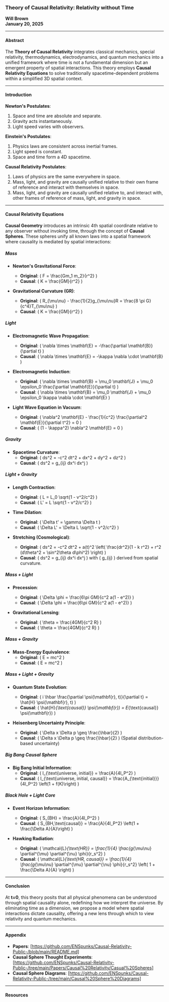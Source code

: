 ### **Theory of Causal Relativity: Relativity without Time**

**Will Brown**  
**January 20, 2025**

---

#### **Abstract**

The **Theory of Causal Relativity** integrates classical mechanics, special relativity, thermodynamics, electrodynamics, and quantum mechanics into a unified framework where time is not a fundamental dimension but an emergent property of spatial interactions. This theory employs **Causal Relativity Equations** to solve traditionally spacetime-dependent problems within a simplified 3D spatial context.

---

#### **Introduction**

**Newton's Postulates**:
1. Space and time are absolute and separate.
2. Gravity acts instantaneously.
3. Light speed varies with observers.

**Einstein's Postulates**:
1. Physics laws are consistent across inertial frames.
2. Light speed is constant.
3. Space and time form a 4D spacetime.

**Causal Relativity Postulates**:
1. Laws of physics are the same everywhere in space.
2. Mass, light, and gravity are causally unified relative to their own frame of reference and interact with themselves in space.
3. Mass, light, and gravity are causally unified relative to, and interact with, other frames of reference of mass, light, and gravity in space.

---

#### **Causal Relativity Equations**

**Causal Geometry** introduces an intrinsic 4th spatial coordinate relative to any observer without invoking time, through the concept of **Causal Spheres**. These spheres unify all known laws into a spatial framework where causality is mediated by spatial interactions:

##### **Mass**

- **Newton's Gravitational Force**: 
  - **Original**: \( F = \frac{Gm_1 m_2}{r^2} \)
  - **Causal**: \( K = \frac{GM}{r^2} \)

- **Gravitational Curvature (GR)**:
  - **Original**: \( R_{\mu\nu} - \frac{1}{2}g_{\mu\nu}R = \frac{8 \pi G}{c^4}T_{\mu\nu} \)
  - **Causal**: \( K = \frac{GM}{r^2} \)

##### **Light**

- **Electromagnetic Wave Propagation**:
  - **Original**: \( \nabla \times \mathbf{E} = -\frac{\partial \mathbf{B}}{\partial t} \)
  - **Causal**: \( \nabla \times \mathbf{E} = -\kappa \nabla \cdot \mathbf{B} \)

- **Electromagnetic Induction**:
  - **Original**: \( \nabla \times \mathbf{B} = \mu_0 \mathbf{J} + \mu_0 \epsilon_0 \frac{\partial \mathbf{E}}{\partial t} \)
  - **Causal**: \( \nabla \times \mathbf{B} = \mu_0 \mathbf{J} + \mu_0 \epsilon_0 \kappa \nabla \cdot \mathbf{E} \)

- **Light Wave Equation in Vacuum**:
  - **Original**: \( \nabla^2 \mathbf{E} - \frac{1}{c^2} \frac{\partial^2 \mathbf{E}}{\partial t^2} = 0 \)
  - **Causal**: \( (1 - \kappa^2) \nabla^2 \mathbf{E} = 0 \)

##### **Gravity**

- **Spacetime Curvature**:
  - **Original**: \( ds^2 = -c^2 dt^2 + dx^2 + dy^2 + dz^2 \)
  - **Causal**: \( ds^2 = g_{ij} dx^i dx^j \)

##### **Light + Gravity**

- **Length Contraction**:
  - **Original**: \( L = L_0 \sqrt{1 - v^2/c^2} \)
  - **Causal**: \( L' = L \sqrt{1 - v^2/c^2} \)

- **Time Dilation**:
  - **Original**: \( \Delta t' = \gamma \Delta t \)
  - **Causal**: \( \Delta L' = \Delta L \sqrt{1 - v^2/c^2} \)

- **Stretching (Cosmological)**:
  - **Original**: \( ds^2 = -c^2 dt^2 + a(t)^2 \left( \frac{dr^2}{1 - k r^2} + r^2 (d\theta^2 + \sin^2\theta d\phi^2) \right) \)
  - **Causal**: \( ds^2 = g_{ij} dx^i dx^j \) with \( g_{ij} \) derived from spatial curvature.

##### **Mass + Light**

- **Precession**:
  - **Original**: \( \Delta \phi = \frac{6\pi GM}{c^2 a(1 - e^2)} \)
  - **Causal**: \( \Delta \phi = \frac{6\pi GM}{c^2 a(1 - e^2)} \)

- **Gravitational Lensing**:
  - **Original**: \( \theta = \frac{4GM}{c^2 R} \)
  - **Causal**: \( \theta = \frac{4GM}{c^2 R} \)

##### **Mass + Gravity**

- **Mass-Energy Equivalence**:
  - **Original**: \( E = mc^2 \)
  - **Causal**: \( E = mc^2 \)

##### **Mass + Light + Gravity**

- **Quantum State Evolution**:
  - **Original**: \( i \hbar \frac{\partial \psi(\mathbf{r}, t)}{\partial t} = \hat{H} \psi(\mathbf{r}, t) \)
  - **Causal**: \( \hat{H}_{\text{causal}} \psi(\mathbf{r}) = E_{\text{causal}} \psi(\mathbf{r}) \)

- **Heisenberg Uncertainty Principle**:
  - **Original**: \( \Delta x \Delta p \geq \frac{\hbar}{2} \)
  - **Causal**: \( \Delta x \Delta p \geq \frac{\hbar}{2} \) (Spatial distribution-based uncertainty)

##### **Big Bang Causal Sphere**

- **Big Bang Initial Information**:
  - **Original**: \( I_{\text{universe, initial}} = \frac{A}{4l_P^2} \)
  - **Causal**: \( I_{\text{universe, initial, causal}} = \frac{A_{\text{initial}}}{4l_P^2} \left(1 + f(K)\right) \)

##### **Black Hole + Light Core**

- **Event Horizon Information**:
  - **Original**: \( S_{BH} = \frac{A}{4l_P^2} \)
  - **Causal**: \( S_{BH,\text{causal}} = \frac{A}{4l_P^2} \left(1 + \frac{\Delta A}{A}\right) \)

- **Hawking Radiation**:
  - **Original**: \( \mathcal{L}_{\text{HR}} = \frac{1}{4} \frac{g_{\mu\nu} \partial^{\mu} \partial^{\nu} \phi}{r_s^2} \)
  - **Causal**: \( \mathcal{L}_{\text{HR, causal}} = \frac{1}{4} \frac{g_{\mu\nu} \partial^{\mu} \partial^{\nu} \phi}{r_s^2} \left( 1 + \frac{\Delta A}{A} \right) \)

---

#### **Conclusion**

At **t=0**, this theory posits that all physical phenomena can be understood through spatial causality alone, redefining how we interpret the universe. By eliminating time as a dimension, we propose a model where spatial interactions dictate causality, offering a new lens through which to view relativity and quantum mechanics.

---

#### **Appendix**

- **Papers**: [https://github.com/ENSpunks/Causal-Relativity-Public-/blob/main/README.md]
- **Causal Sphere Thought Experiments**: [https://github.com/ENSpunks/Causal-Relativity-Public-/tree/main/Papers/Causal%20Relativity/Casual%20Spheres]
- **Causal Sphere Diagrams**: [https://github.com/ENSpunks/Causal-Relativity-Public-/tree/main/Causal%20Sphere%20Diagrams]

---

#### **Resources**

